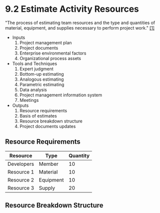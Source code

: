 # 9.2 Estimate Activity Resources

"The process of estimating team resources and the type and quantities of
material, equipment, and supplies necessary to perform project work."
[[1]](../home.md#references)

- Inputs
  1. Project management plan
  2. Project documents
  3. Enterprise environmental factors
  4. Organizational process assets
- Tools and Techniques
  1. Expert judgment
  2. Bottom-up estimating
  3. Analogous estimating
  4. Parametric estimating
  5. Data analysis
  6. Project management information system
  7. Meetings
- Outputs
  1. Resource requirements
  2. Basis of estimates
  3. Resource breakdown structure
  4. Project documents updates

## Resource Requirements

| Resource   | Type      | Quantity |
| ---------- | --------- | -------- |
| Developers | Member    | 10       |
| Resource 1 | Material  | 10       |
| Resource 2 | Equipment | 10       |
| Resource 3 | Supply    | 20       |

## Resource Breakdown Structure
